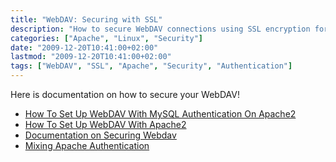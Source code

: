 ```yaml
---
title: "WebDAV: Securing with SSL"
description: "How to secure WebDAV connections using SSL encryption for improved security."
categories: ["Apache", "Linux", "Security"]
date: "2009-12-20T10:41:00+02:00"
lastmod: "2009-12-20T10:41:00+02:00"
tags: ["WebDAV", "SSL", "Apache", "Security", "Authentication"]
---
```


Here is documentation on how to secure your WebDAV!

- [How To Set Up WebDAV With MySQL Authentication On Apache2](../../../static/pdf/how_to_set_up_webdav_with_mysql_authentication_on_apache2.pdf)
- [How To Set Up WebDAV With Apache2](../../../static/pdf/how_to_set_up_webdav_with_apache2.pdf)
- [Documentation on Securing Webdav](../../../static/pdf/securewebdav.pdf)
- [Mixing Apache Authentication](mixing_apache_authentication.md)
